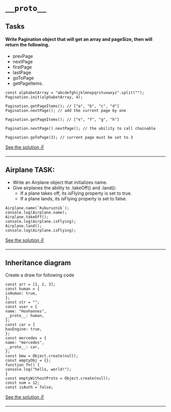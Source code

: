 # `__proto__`

## Tasks

#### Write Pagination object that will get an array and pageSize, then will return the following.
* prevPage
* nextPage
* firstPage
* lastPage
* goToPage
* getPageItems.

```
const alphabetArray = "abcdefghijklmnopqrstuvwxyz".split("");
Pagination.init(alphabetArray, 4);

Pagination.getPageItems(); // ["a", "b", "c", "d"]
Pagination.nextPage(); // add the current page by one

Pagination.getPageItems(); // ["e", "f", "g", "h"]

Pagination.nextPage().nextPage(); // the ability to call chainable

Pagination.goToPage(3); // current page must be set to 3
```
[See the solution ✌️](https://github.com/GevKerobyan/13-__proto__/blob/master/classWork13_01.js)

---

## Airplane TASK:

* Write an Airplane object that initializes name.
* Give airplanes the ability to .takeOff() and .land():
    - If a plane takes off, its isFlying property is set to true.
    - If a plane lands, its isFlying property is set to false.

```
Airplane.name(`Kukuruznik`);
console.log(Airplane.name);
Airplane.takeOff();
console.log(Airplane.isFlying);
Airplane.land();
console.log(Airplane.isFlying);
```
[See the solution ✌️](https://github.com/GevKerobyan/13-__proto__/blob/master/classWork13_02.js)

---

## Inheritance diagram

Create a draw for following code

```
const arr = [1, 2, 3];
const human = {
isHuman: true,
};
const str = "";
const user = {
name: "Hovhannes",
__proto__: human,
};
const car = {
hasEngine: true,
};
const mercedes = {
name: "mercedes",
__proto__: car,
};
const bmw = Object.create(null);
const emptyObj = {};
function fn() {
console.log("hello, world!");
}
const emptyWithoutProto = Object.create(null);
const num = 12;
const isAuth = false;
```

[See the solution ✌️](https://github.com/GevKerobyan/13-__proto__/blob/master/protoDiagram.png)

---